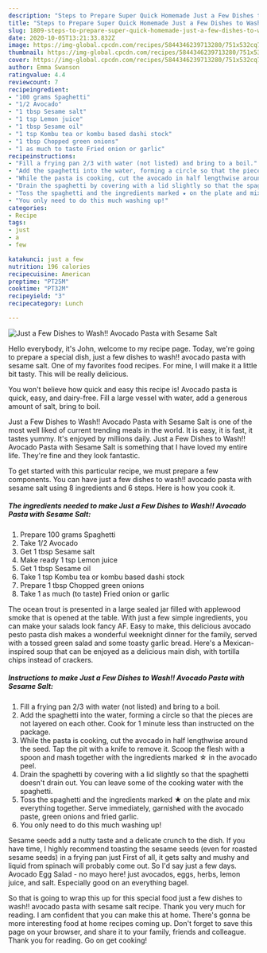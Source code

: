 ```yaml
---
description: "Steps to Prepare Super Quick Homemade Just a Few Dishes to Wash!! Avocado Pasta with Sesame Salt"
title: "Steps to Prepare Super Quick Homemade Just a Few Dishes to Wash!! Avocado Pasta with Sesame Salt"
slug: 1809-steps-to-prepare-super-quick-homemade-just-a-few-dishes-to-wash-avocado-pasta-with-sesame-salt
date: 2020-10-05T13:21:33.832Z
image: https://img-global.cpcdn.com/recipes/5844346239713280/751x532cq70/just-a-few-dishes-to-wash-avocado-pasta-with-sesame-salt-recipe-main-photo.jpg
thumbnail: https://img-global.cpcdn.com/recipes/5844346239713280/751x532cq70/just-a-few-dishes-to-wash-avocado-pasta-with-sesame-salt-recipe-main-photo.jpg
cover: https://img-global.cpcdn.com/recipes/5844346239713280/751x532cq70/just-a-few-dishes-to-wash-avocado-pasta-with-sesame-salt-recipe-main-photo.jpg
author: Emma Swanson
ratingvalue: 4.4
reviewcount: 7
recipeingredient:
- "100 grams Spaghetti"
- "1/2 Avocado"
- "1 tbsp Sesame salt"
- "1 tsp Lemon juice"
- "1 tbsp Sesame oil"
- "1 tsp Kombu tea or kombu based dashi stock"
- "1 tbsp Chopped green onions"
- "1 as much to taste Fried onion or garlic"
recipeinstructions:
- "Fill a frying pan 2/3 with water (not listed) and bring to a boil."
- "Add the spaghetti into the water, forming a circle so that the pieces are not layered on each other. Cook for 1 minute less than instructed on the package."
- "While the pasta is cooking, cut the avocado in half lengthwise around the seed. Tap the pit with a knife to remove it. Scoop the flesh with a spoon and mash together with the ingredients marked ☆ in the avocado peel."
- "Drain the spaghetti by covering with a lid slightly so that the spaghetti doesn&#39;t drain out. You can leave some of the cooking water with the spaghetti."
- "Toss the spaghetti and the ingredients marked ★ on the plate and mix everything together. Serve immediately, garnished with the avocado paste, green onions and fried garlic."
- "You only need to do this much washing up!"
categories:
- Recipe
tags:
- just
- a
- few

katakunci: just a few 
nutrition: 196 calories
recipecuisine: American
preptime: "PT25M"
cooktime: "PT32M"
recipeyield: "3"
recipecategory: Lunch

---
```



![Just a Few Dishes to Wash!! Avocado Pasta with Sesame Salt](https://img-global.cpcdn.com/recipes/5844346239713280/751x532cq70/just-a-few-dishes-to-wash-avocado-pasta-with-sesame-salt-recipe-main-photo.jpg)

Hello everybody, it's John, welcome to my recipe page. Today, we're going to prepare a special dish, just a few dishes to wash!! avocado pasta with sesame salt. One of my favorites food recipes. For mine, I will make it a little bit tasty. This will be really delicious.

You won&#39;t believe how quick and easy this recipe is! Avocado pasta is quick, easy, and dairy-free. Fill a large vessel with water, add a generous amount of salt, bring to boil.

Just a Few Dishes to Wash!! Avocado Pasta with Sesame Salt is one of the most well liked of current trending meals in the world. It is easy, it is fast, it tastes yummy. It's enjoyed by millions daily. Just a Few Dishes to Wash!! Avocado Pasta with Sesame Salt is something that I have loved my entire life. They're fine and they look fantastic.


To get started with this particular recipe, we must prepare a few components. You can have just a few dishes to wash!! avocado pasta with sesame salt using 8 ingredients and 6 steps. Here is how you cook it.

<!--inarticleads1-->

##### The ingredients needed to make Just a Few Dishes to Wash!! Avocado Pasta with Sesame Salt:

1. Prepare 100 grams Spaghetti
1. Take 1/2 Avocado
1. Get 1 tbsp Sesame salt
1. Make ready 1 tsp Lemon juice
1. Get 1 tbsp Sesame oil
1. Take 1 tsp Kombu tea or kombu based dashi stock
1. Prepare 1 tbsp Chopped green onions
1. Take 1 as much (to taste) Fried onion or garlic


The ocean trout is presented in a large sealed jar filled with applewood smoke that is opened at the table. With just a few simple ingredients, you can make your salads look fancy AF. Easy to make, this delicious avocado pesto pasta dish makes a wonderful weeknight dinner for the family, served with a tossed green salad and some toasty garlic bread. Here&#39;s a Mexican-inspired soup that can be enjoyed as a delicious main dish, with tortilla chips instead of crackers. 

<!--inarticleads2-->

##### Instructions to make Just a Few Dishes to Wash!! Avocado Pasta with Sesame Salt:

1. Fill a frying pan 2/3 with water (not listed) and bring to a boil.
1. Add the spaghetti into the water, forming a circle so that the pieces are not layered on each other. Cook for 1 minute less than instructed on the package.
1. While the pasta is cooking, cut the avocado in half lengthwise around the seed. Tap the pit with a knife to remove it. Scoop the flesh with a spoon and mash together with the ingredients marked ☆ in the avocado peel.
1. Drain the spaghetti by covering with a lid slightly so that the spaghetti doesn&#39;t drain out. You can leave some of the cooking water with the spaghetti.
1. Toss the spaghetti and the ingredients marked ★ on the plate and mix everything together. Serve immediately, garnished with the avocado paste, green onions and fried garlic.
1. You only need to do this much washing up!


Sesame seeds add a nutty taste and a delicate crunch to the dish. If you have time, I highly recommend toasting the sesame seeds (even for roasted sesame seeds) in a frying pan just First of all, it gets salty and mushy and liquid from spinach will probably come out. So I&#39;d say just a few days. Avocado Egg Salad - no mayo here! just avocados, eggs, herbs, lemon juice, and salt. Especially good on an everything bagel. 

So that is going to wrap this up for this special food just a few dishes to wash!! avocado pasta with sesame salt recipe. Thank you very much for reading. I am confident that you can make this at home. There's gonna be more interesting food at home recipes coming up. Don't forget to save this page on your browser, and share it to your family, friends and colleague. Thank you for reading. Go on get cooking!
